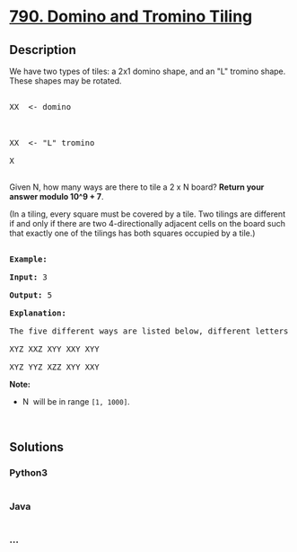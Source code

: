 # [790. Domino and Tromino Tiling](https://leetcode.com/problems/domino-and-tromino-tiling)



## Description

<p>We have two types of tiles: a 2x1 domino shape, and an &quot;L&quot; tromino shape. These shapes may be rotated.</p>



<pre>

XX  &lt;- domino



XX  &lt;- &quot;L&quot; tromino

X

</pre>



<p>Given N, how many ways are there to tile a 2 x N board? <strong>Return your answer modulo 10^9 + 7</strong>.</p>



<p>(In a tiling, every square must be covered by a tile. Two tilings are different if and only if there are two 4-directionally adjacent cells on the board such that exactly one of the tilings has both squares occupied by a tile.)</p>





<pre>

<strong>Example:</strong>

<strong>Input:</strong> 3

<strong>Output:</strong> 5

<strong>Explanation:</strong> 

The five different ways are listed below, different letters indicates different tiles:

XYZ XXZ XYY XXY XYY

XYZ YYZ XZZ XYY XXY</pre>



<p><strong>Note:</strong></p>



<ul>
	<li>N&nbsp; will be in range <code>[1, 1000]</code>.</li>
</ul>



<p>&nbsp;</p>



## Solutions

<!-- tabs:start -->

### **Python3**

```python

```

### **Java**

```java

```

### **...**

```

```

<!-- tabs:end -->
